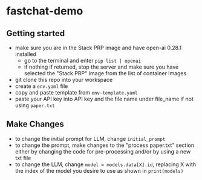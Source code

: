 # fastchat-demo

## Getting started
- make sure you are in the Stack PRP image and have open-ai 0.28.1 installed
    * go to the terminal and enter `pip list | openai`
    * if nothing if returned, stop the server and make sure you have selected the "Stack PRP" Image from the list of container images
- git clone this repo into your workspace
- create a `env.yaml` file
- copy and paste template from `env-template.yaml`
- paste your API key into API key and the file name under file_name if not using `paper.txt`

## Make Changes
- to change the initial prompt for LLM, change `initial_prompt`
- to change the prompt, make changes to the "process paper.txt" section either by changing the code for pre-processing and/or by using a new txt file
- to change the LLM, change `model = models.data[X].id`, replacing X with the index of the model you desire to use as shown in `print(models)`
  
